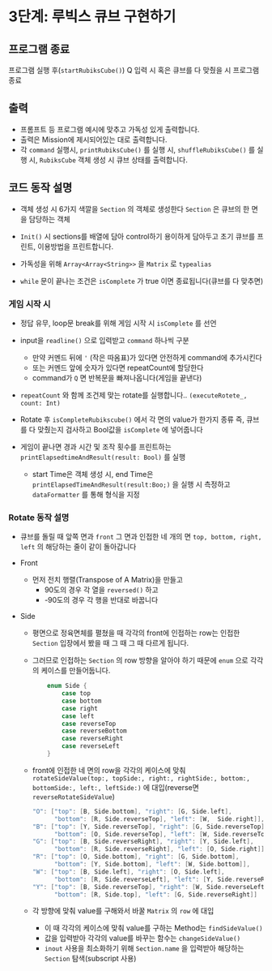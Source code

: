 # 3단계: 루빅스 큐브 구현하기



## 프로그램 종료

프로그램 실행 후(`startRubiksCube()`) Q 입력 시 혹은 큐브를 다 맞췄을 시 프로그램 종료



## 출력

- 프롬프트 등 프로그램 예시에 맞추고 가독성 있게 출력합니다.
- 출력은 Mission에 제시되어있는 대로 출력합니다.
- 각 `command`  실행시, `printRubiksCube()` 를 실행 시, `shuffleRubiksCube()` 를 실행 시, `RubiksCube` 객체 생성 시 큐브 상태를 출력합니다.



## 코드 동작 설명

- 객체 생성 시 6가지 색깔을 `Section` 의 객체로 생성한다 `Section` 은 큐브의 한 면을 담당하는 객체
- `Init()` 시 sections를 배열에 담아 control하기 용이하게 담아두고 초기 큐브를 프린트, 이용방법을 프린트합니다.
- 가독성을 위해 `Array<Array<String>>` 을 `Matrix` 로 `typealias` 

- `while` 문이 끝나는 조건은 `isComplete` 가 true 이면 종료됩니다(큐브를 다 맞추면)



### 게임 시작 시

- 정답 유무, loop문 break를 위해 게임 시작 시 `isComplete` 를 선언
- input을 `readline()` 으로 입력받고 `command` 하나씩 구분
  - 만약 커멘드 뒤에 `'` (작은 따옴표)가 있다면 안전하게 command에 추가시킨다
  - 또는 커멘드 앞에 숫자가 있다면 repeatCount에 할당한다
  - command가 `Q` 면 반복문을 빠져나옵니다(게임을 끝낸다)
- `repeatCount` 와 함께 조건제 맞는 rotate를 실행합니다.. `(executeRotete_, count: Int)`
- Rotate 후 `isCompleteRubikscube()` 에서 각 면의 value가 한가지 종류 즉, 큐브를 다 맞췄는지 검사하고 Bool값을 `isComplete` 에 넣어줍니다

- 게임이 끝나면 경과 시간 및 조작 횟수를 프린트하는 `printElapsedtimeAndResult(result: Bool)` 를 실행
  - start Time은 객체 생성 시, end Time은 `printElapsedTimeAndResult(result:Boo;)` 을 실행 시 측정하고 `dataFormatter` 를 통해 형식을 지정



### Rotate 동작 설명

- 큐브를 돌릴 때 앞쪽 면과 `front` 그 면과 인접한 네 개의 면 `top, bottom, right, left` 의 해당하는 줄이 같이 돌아갑니다

- Front

  - 먼저 전치 행렬(Transpose of A Matrix)을 만들고 
    - 90도의 경우 각 열을 `reversed()` 하고
    - -90도의 경우 각 행을 반대로 바꿉니다

- Side

  - 평면으로 정육면체를 펼쳤을 때 각각의 front에 인접하는 row는 인접한 `Section` 입장에서 봤을 때 그 때 그 때 다르게 됩니다.

  - 그러므로 인접하는 `Section` 의 row 방향을 알아야 하기 때문에 `enum` 으로 각각의 케이스를 만들어둡니다.

    ```swift
        enum Side {
            case top
            case bottom
            case right
            case left
            case reverseTop
            case reverseBottom
            case reverseRight
            case reverseLeft
        }
    ```

  - front에 인접한 네 면의 row을 각각의 케이스에 맞춰 `rotateSideValue(top:, topSide:, right:, rightSide:, bottom:, bottomSide:, left:, leftSide:)` 에 대입(reverse면 `reverseRotateSideValue`)

    ```swift
    "O": ["top": [B, Side.bottom], "right": [G, Side.left], 
          "bottom": [R, Side.reverseTop], "left": [W,  Side.right]],
    "B": ["top": [Y, Side.reverseTop], "right": [G, Side.reverseTop], 
          "bottom": [O, Side.reverseTop], "left": [W, Side.reverseTop]],
    "G": ["top": [B, Side.reverseRight], "right": [Y, Side.left], 
          "bottom": [R, Side.reverseRight], "left": [O, Side.right]],
    "R": ["top": [O, Side.bottom], "right": [G, Side.bottom], 
          "bottom": [Y, Side.bottom], "left": [W, Side.bottom]],
    "W": ["top": [B, Side.left], "right": [O, Side.left], 
          "bottom": [R, Side.reverseLeft], "left": [Y, Side.reverseRight]],
    "Y": ["top": [B, Side.reverseTop], "right": [W, Side.reverseLeft], 
          "bottom": [R, Side.top], "left": [G, Side.reverseRight]]
    ```

  - 각 방향에 맞춰 value를 구해와서 바꿀 `Matrix` 의 `row` 에 대입

    - 이 때 각각의 케이스에 맞춰 value를 구하는 Method는 `findSideValue()`
    - 값을 입력받아 각각의 value를 바꾸는 함수는 `changeSideValue()`
    - `inout` 사용을 최소화하기 위해 `Section.name` 을 입력받아 해당하는 `Section` 탐색(subscript 사용)

